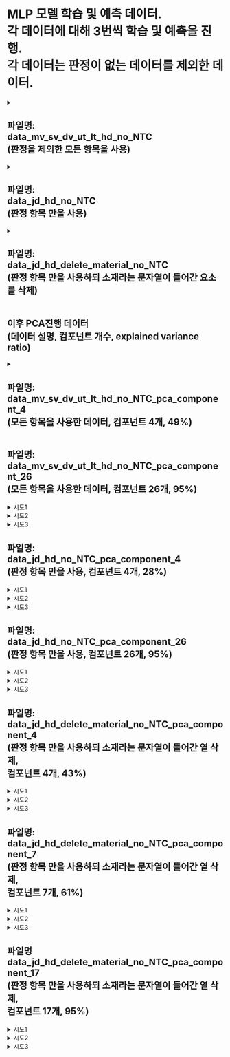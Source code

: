 MLP 모델 학습 및 예측 데이터.   
각 데이터에 대해 3번씩 학습 및 예측을 진행.   
각 데이터는 판정이 없는 데이터를 제외한 데이터.
===

<details>
<summary>

파일명:   
data_mv_sv_dv_ut_lt_hd_no_NTC   
(판정을 제외한 모든 항목을 사용)
---
</summary>

+ 시도1.   
   * Test Loss: 0.5478043556213379   
   Test Accuracy: 0.699999988079071     
   Confusion Matrix:
   /|Positive|Nagative|
   |:---:|:---:|:---:|
   Positive|0|21|
   Nagative|0|49|
   Accuracy: 0.7   
   Precision: 0.7   
   Recall: 1.0   
   F1 Score: 0.8235294117647058   
   
+ 시도2
   * Test Loss: 0.4584580361843109   
   Test Accuracy: 0.7571428418159485   
   
   Confusion Matrix:
   /|Positive|Nagative|
   |:---:|:---:|:---:|
   Positive|12|9|
   Nagative|8|41|
   
   Accuracy: 0.7571428571428571   
   Precision: 0.82   
   Recall: 0.8367346938775511   
   F1 Score: 0.8282828282828283 
    
+ 시도3
   * Test Loss: 0.5873710513114929   
   Test Accuracy: 0.699999988079071   
   
   Confusion Matrix:
   /|Positive|Nagative|
   |:---:|:---:|:---:|
   Positive|0|21|
   Nagative|0|49|
   
   Accuracy: 0.7   
   Precision: 0.7   
   Recall: 1.0   
   F1 Score: 0.8235294117647058   
</details>

<details>
<summary>
    
파일명:   
data_jd_hd_no_NTC   
(판정 항목 만을 사용)
---
</summary>   

+ 시도1
   *
   Test Loss: 0.3098602890968323   
   Test Accuracy: 0.8714285492897034   
     
   Confusion Matrix:   
   /|Positive|Nagative|
   |:---:|:---:|:---:|
   Positive|14|7|
   Nagative|2|47|
   
   Accuracy: 0.8714285714285714    
   Precision: 0.8703703703703703   
   Recall: 0.9591836734693877   
   F1 Score: 0.912621359223301   
      
+ 시도2
   *   
   Test Loss: 0.2470361441373825   
   Test Accuracy: 0.8714285492897034   
   
   Confusion Matrix:
   /|Positive|Nagative|
   |:---:|:---:|:---:|
   Positive|15|6|
   Nagative|3|46|
   
   Accuracy: 0.8714285714285714   
   Precision: 0.8846153846153846   
   Recall: 0.9387755102040817   
   F1 Score: 0.9108910891089109   

+ 시도3
   *
   Test Loss: 0.6667794585227966   
   Test Accuracy: 0.699999988079071   
   
   Confusion Matrix:
   /|Positive|Nagative|
   |:---:|:---:|:---:|
   Positive|0|21|
   Nagative|0|49|
   
   Accuracy: 0.7   
   Precision: 0.7   
   Recall: 1.0   
   F1 Score: 0.8235294117647058   
</details>

<details>
<summary>

파일명:   
data_jd_hd_delete_material_no_NTC   
(판정 항목 만을 사용하되 소재라는 문자열이 들어간 요소를 삭제)
---
</summary>

+ 시도1
   *
   Test Loss: 0.6681578159332275   
   Test Accuracy: 0.699999988079071   
   
   Confusion Matrix:   
   /|Positive|Nagative|
   |:---:|:---:|:---:|
   Positive|0|21|
   Nagative|0|49|
   
   Accuracy: 0.7   
   Precision: 0.7   
   Recall: 1.0   
   F1 Score: 0.8235294117647058   

+ 시도2
   *
   Test Loss: 0.22255265712738037   
   Test Accuracy: 0.8999999761581421   
   
   Confusion Matrix:
   /|Positive|Nagative|
   |:---:|:---:|:---:|
   Positive|15|6|
   Nagative|1|48|
   
   Accuracy: 0.9   
   Precision: 0.8888888888888888   
   Recall: 0.9795918367346939   
   F1 Score: 0.9320388349514563

+ 시도3
   *
   Test Loss: 0.20000457763671875   
   Test Accuracy: 0.9428571462631226   
   
   Confusion Matrix:
   /|Positive|Nagative|
   |:---:|:---:|:---:|
   Positive|18|3|
   Nagative|1|48|
   
   Accuracy: 0.9428571428571428   
   Precision: 0.9411764705882353   
   Recall: 0.9795918367346939   
   F1 Score: 0.96   
</details>

이후 PCA진행 데이터   
(데이터 설명, 컴포넌트 개수, explained variance ratio)
---

<details>
<summary>

파일명:   
data_mv_sv_dv_ut_lt_hd_no_NTC_pca_component_4   
(모든 항목을 사용한 데이터, 컴포넌트 4개, 49%)
---
</summary>
   
+ 시도1
   *
   Test Loss: 0.2921641767024994   
   Test Accuracy: 0.8714285492897034   
   
   Confusion Matrix:
   /|Positive|Nagative|
   |:---:|:---:|:---:|
   Positive|15|6|
   Nagative|3|46|
   
   Accuracy: 0.8714285714285714   
   Precision: 0.8846153846153846   
   Recall: 0.9387755102040817   
   F1 Score: 0.9108910891089109   

+ 시도2
   *
   Test Loss: 0.3355987071990967   
   Test Accuracy: 0.8285714387893677   
   
   Confusion Matrix:
   /|Positive|Nagative|
   |:---:|:---:|:---:|
   Positive|11|10|
   Nagative|2|47|

   Accuracy: 0.8285714285714286   
   Precision: 0.8245614035087719   
   Recall: 0.9591836734693877   
   F1 Score: 0.8867924528301887   

+ 시도3
   *
   Test Loss: 0.3451468050479889   
   Test Accuracy: 0.8714285492897034   
   
   Confusion Matrix:
   /|Positive|Nagative|
   |:---:|:---:|:---:|
   Positive|13|8|
   Nagative|1|48|

   Accuracy: 0.8714285714285714   
   Precision: 0.8571428571428571   
   Recall: 0.9795918367346939   
   F1 Score: 0.9142857142857143   
</details>

파일명:   
data_mv_sv_dv_ut_lt_hd_no_NTC_pca_component_26   
(모든 항목을 사용한 데이터, 컴포넌트 26개, 95%)
---
<details>
    <summary>시도1</summary>

    Test Loss: 0.645046055316925
    Test Accuracy: 0.699999988079071
    
    Confusion Matrix:
    [[ 0 21]
    [ 0 49]]
    Accuracy: 0.7
    Precision: 0.7
    Recall: 1.0
    F1 Score: 0.8235294117647058
</details>
<details>
    <summary>시도2</summary>

    Test Loss: 0.5980672836303711
    Test Accuracy: 0.699999988079071
    
    Confusion Matrix:
    [[ 0 21]
    [ 0 49]]
    Accuracy: 0.7
    Precision: 0.7
    Recall: 1.0
    F1 Score: 0.8235294117647058
</details>
<details>
    <summary>시도3</summary>

    Test Loss: 0.5498936176300049
    Test Accuracy: 0.699999988079071
    
    Confusion Matrix:
    [[ 0 21]
    [ 0 49]]
    Accuracy: 0.7
    Precision: 0.7
    Recall: 1.0
    F1 Score: 0.8235294117647058
</details>
    
파일명:   
data_jd_hd_no_NTC_pca_component_4   
(판정 항목 만을 사용, 컴포넌트 4개, 28%)
---
<details>
    <summary>시도1</summary>

    Test Loss: 0.2770636975765228
    Test Accuracy: 0.8999999761581421
    
    Confusion Matrix:
    [[17  4]
    [ 3 46]]
    Accuracy: 0.9
    Precision: 0.92
    Recall: 0.9387755102040817
    F1 Score: 0.9292929292929293
</details> 
<details>
    <summary>시도2</summary>

    Test Loss: 0.3183031380176544
    Test Accuracy: 0.8999999761581421
    
    Confusion Matrix:
    [[15  6]
    [ 1 48]]
    Accuracy: 0.9
    Precision: 0.8888888888888888
    Recall: 0.9795918367346939
    F1 Score: 0.9320388349514563
</details>
<details>
    <summary>시도3</summary>

    Test Loss: 0.303946852684021
    Test Accuracy: 0.9142857193946838
    
    Confusion Matrix:
    [[18  3]
    [ 3 46]]
    Accuracy: 0.9142857142857143
    Precision: 0.9387755102040817
    Recall: 0.9387755102040817
    F1 Score: 0.9387755102040817
</details>

파일명:   
data_jd_hd_no_NTC_pca_component_26   
(판정 항목 만을 사용, 컴포넌트 26개, 95%)
---
<details>
    <summary>시도1</summary>

    Test Loss: 0.6786163449287415
    Test Accuracy: 0.699999988079071
    
    Confusion Matrix:
    [[ 3 18]
    [ 3 46]]
    Accuracy: 0.7
    Precision: 0.71875
    Recall: 0.9387755102040817
    F1 Score: 0.8141592920353983
</details>
<details>
    <summary>시도2</summary>

    Test Loss: 0.24743257462978363
    Test Accuracy: 0.8714285492897034
    
    Confusion Matrix:
    [[15  6]
    [ 3 46]]
    Accuracy: 0.8714285714285714
    Precision: 0.8846153846153846
    Recall: 0.9387755102040817
    F1 Score: 0.9108910891089109
</details>
<details>
    <summary>시도3</summary>

    Test Loss: 0.52480149269104
    Test Accuracy: 0.7142857313156128
    
    Confusion Matrix:
    [[ 1 20]
    [ 0 49]]
    Accuracy: 0.7142857142857143
    Precision: 0.7101449275362319
    Recall: 1.0
    F1 Score: 0.8305084745762712
</details>

파일명:   
data_jd_hd_delete_material_no_NTC_pca_component_4   
(판정 항목 만을 사용하되 소재라는 문자열이 들어간 열 삭제,   
컴포넌트 4개, 43%)
---
<details>
    <summary>시도1</summary>

    Test Loss: 0.14326536655426025
    Test Accuracy: 0.9428571462631226
    
    Confusion Matrix:
    [[17  4]
    [ 0 49]]
    Accuracy: 0.9428571428571428
    Precision: 0.9245283018867925
    Recall: 1.0
    F1 Score: 0.9607843137254902
</details>
<details>
    <summary>시도2</summary>

    Test Loss: 0.16238410770893097
    Test Accuracy: 0.9142857193946838
    
    Confusion Matrix:
    [[17  4]
    [ 2 47]]
    Accuracy: 0.9142857142857143
    Precision: 0.9215686274509803
    Recall: 0.9591836734693877
    F1 Score: 0.94
</details>
<details>
    <summary>시도3</summary>

    Test Loss: 0.14559824764728546
    Test Accuracy: 0.9142857193946838
    
    Confusion Matrix:
    [[16  5]
    [ 1 48]]
    Accuracy: 0.9142857142857143
    Precision: 0.9056603773584906
    Recall: 0.9795918367346939
    F1 Score: 0.9411764705882353
</details>

파일명:   
data_jd_hd_delete_material_no_NTC_pca_component_7   
(판정 항목 만을 사용하되 소재라는 문자열이 들어간 열 삭제,   
컴포넌트 7개, 61%)
---
<details>
    <summary>시도1</summary>

    Test Loss: 0.26741448044776917
    Test Accuracy: 0.9142857193946838
    
    Confusion Matrix:
    [[16  5]
    [ 1 48]]
    Accuracy: 0.9142857142857143
    Precision: 0.9056603773584906
    Recall: 0.9795918367346939
    F1 Score: 0.9411764705882353
</details>
<details>
    <summary>시도2</summary>

    Test Loss: 0.20400142669677734
    Test Accuracy: 0.9571428298950195
    
    Confusion Matrix:
    [[18  3]
    [ 0 49]]
    Accuracy: 0.9571428571428572
    Precision: 0.9423076923076923
    Recall: 1.0
    F1 Score: 0.9702970297029703
</details>
<details>
    <summary>시도3</summary>

    Test Loss: 0.15940316021442413
    Test Accuracy: 0.9285714030265808
    
    Confusion Matrix:
    [[18  3]
    [ 2 47]]
    Accuracy: 0.9285714285714286
    Precision: 0.94
    Recall: 0.9591836734693877
    F1 Score: 0.9494949494949495
</details>

파일명   
data_jd_hd_delete_material_no_NTC_pca_component_17   
(판정 항목 만을 사용하되 소재라는 문자열이 들어간 열 삭제,   
컴포넌트 17개, 95%)
---
<details>
    <summary>시도1</summary>

    Test Loss: 0.2762243449687958
    Test Accuracy: 0.9142857193946838
    
    Confusion Matrix:
    [[15  6]
    [ 0 49]]
    Accuracy: 0.9142857142857143
    Precision: 0.8909090909090909
    Recall: 1.0
    F1 Score: 0.9423076923076923
</details>
<details>
    <summary>시도2</summary>

    Test Loss: 0.1931239515542984
    Test Accuracy: 0.9428571462631226
    
    Confusion Matrix:
    [[18  3]
    [ 1 48]]
    Accuracy: 0.9428571428571428
    Precision: 0.9411764705882353
    Recall: 0.9795918367346939
    F1 Score: 0.96
</details> 
<details>
    <summary>시도3</summary>

    Test Loss: 0.654637336730957
    Test Accuracy: 0.699999988079071
    
    Confusion Matrix:
    [[ 0 21]
    [ 0 49]]
    Accuracy: 0.7
    Precision: 0.7
    Recall: 1.0
    F1 Score: 0.8235294117647058
</details>

